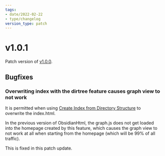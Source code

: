 ```yaml
---
tags:
- date/2022-02-22
- type/changelog
version_type: patch
---
```

   
# v1.0.1   
Patch version of [v1.0.0](../Changelog/v1.0.0.md).   
   
## Bugfixes   
### Overwriting index with the dirtree feature causes graph view to not work   
It is permitted when using [Create Index from Directory Structure](../Configurations/Modes/Create%20Index%20from%20Directory%20Structure.md) to overwrite the index.html.    
   
In the previous version of ObsidianHtml, the graph.js does not get loaded into the homepage created by this feature, which causes the graph view to not work at all when starting from the homepage (which will be 99% of all traffic).   
   
This is fixed in this patch update.